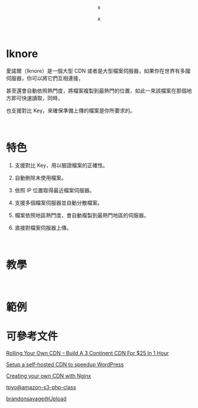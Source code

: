 <p align="center">
  x
</p>
<p align="center">
  <i>x</i>
</p>

&nbsp;

# Iknore

愛諾爾（Iknore）是一個大型 CDN 或者是大型檔案伺服器，如果你在世界有多國伺服器，你可以將它們互相連接，

甚至還會自動依照熱門度，將檔案複製到最熱門的位置，如此一來該檔案在那個地方即可快速讀取，同時，

也支援對比 Key，來確保準備上傳的檔案是你所要求的。

&nbsp;

# 特色

1. 支援對比 Key，用以驗證檔案的正確性。

2. 自動刪除未使用檔案。

3. 依照 IP 位置取得最近檔案伺服器。

4. 支援多個檔案伺服器並自動分散檔案。

5. 檔案依照地區熱門度，會自動複製到最熱門地區的伺服器。

6. 直接對檔案伺服器上傳。

&nbsp;

# 教學

&nbsp;

# 範例

# 可參考文件

[Rolling Your Own CDN – Build A 3 Continent CDN For $25 In 1 Hour](https://www.scalescale.com/rolling-your-own-cdn-build-a-3-continent-cdn-for-25-in-1-hour/)

[Setup a self-hosted CDN to speedup WordPress](http://www.htpcbeginner.com/setup-self-hosted-cdn-speedup-wordpress/)

[Creating your own CDN with Nginx](http://idiallo.com/blog/creating-your-own-cdn-with-nginx)

[tpyo@amazon-s3-php-class](https://github.com/tpyo/amazon-s3-php-class)

[brandonsavage@Upload](https://github.com/brandonsavage/Upload)